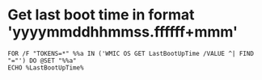 # Get last boot time in format 'yyyymmddhhmmss.ffffff+mmm'
```batch
FOR /F "TOKENS=*" %%a IN ('WMIC OS GET LastBootUpTime /VALUE ^| FIND "="') DO @SET "%%a"
ECHO %LastBootUpTime%
```
